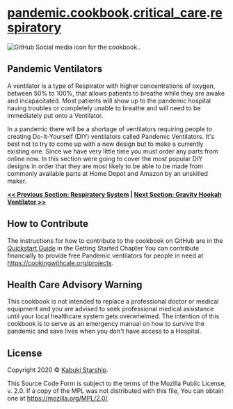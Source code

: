 # [pandemic.cookbook](../../../).[critical_care](../../).[respiratory](../)

![GitHub Social media icon for the cookbook..](../../../SocialMediaIcon.png)

## Pandemic Ventilators

A ventilator is a type of Respirator with higher concentrations of oxygen, between 50% to 100%, that allows patients to breathe while they are awake and incapacitated. Most patients will show up to the pandemic hospital having troubles or completely unable to breathe and will need to be immediately put onto a Ventilator.

In a pandemic there will be a shortage of ventilators requiring people to creating Do-It-Yourself (DIY) ventilators called Pandemic Ventilators. It's best not to try to come up with a new design but to make a currently existing one. Since we have very little time you must order any parts from online now. In this section were going to cover the most popular DIY designs in order that they are most likely to be able to be made from commonly available parts at Home Depot and Amazon by an unskilled maker.

**[<< Previous Section: Respiratory System](../respiratory_system) | [Next Section: Gravity Hookah Ventilator >>](./gravity_hookah_ventilator)**

## How to Contribute

The instructions for how to contribute to the cookbook on GitHub are in the [Quickstart Guide](../../../GettingStarted/QuickstartGuide) in the Getting Started Chapter You can contribute financially to provide free Pandemic ventilators for people in need at <https://cookingwithcale.org/projects>.

## Health Care Advisory Warning

This cookbook is not intended to replace a professional doctor or medical equipment and you are advised to seek professional medical assistance until your local healthcare system gets overwhelmed. The intention of this cookbook is to serve as an emergency manual on how to survive the pandemic and save lives when you don't have access to a Hospital.

## License

Copyright 2020 © [Kabuki Starship](https://kabukistarship.com).

This Source Code Form is subject to the terms of the Mozilla Public License, v. 2.0. If a copy of the MPL was not distributed with this file, You can obtain one at <https://mozilla.org/MPL/2.0/>.
